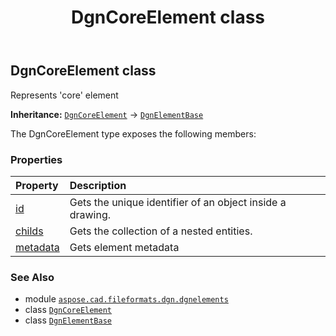 ﻿---
title: DgnCoreElement class
second_title: Aspose.CAD for Python via .NET API References
description: 
type: docs
weight: 80
url: /python-net/aspose.cad.fileformats.dgn.dgnelements/dgncoreelement/
is_root: false
---

## DgnCoreElement class

Represents 'core' element



**Inheritance:** [`DgnCoreElement`](/cad/python-net/aspose.cad.fileformats.dgn.dgnelements/dgncoreelement) → 
[`DgnElementBase`](/cad/python-net/aspose.cad.fileformats.dgn.dgnelements/dgnelementbase)



The DgnCoreElement type exposes the following members:

### Properties
| Property | Description |
| :- | :- |
| [id](/cad/python-net/aspose.cad.fileformats.dgn.dgnelements/dgncoreelement/id) | Gets the unique identifier of an object inside a drawing. |
| [childs](/cad/python-net/aspose.cad.fileformats.dgn.dgnelements/dgncoreelement/childs) | Gets the collection of a nested entities. |
| [metadata](/cad/python-net/aspose.cad.fileformats.dgn.dgnelements/dgncoreelement/metadata) | Gets element metadata |



### See Also
* module [`aspose.cad.fileformats.dgn.dgnelements`](..)
* class [`DgnCoreElement`](/cad/python-net/aspose.cad.fileformats.dgn.dgnelements/dgncoreelement)
* class [`DgnElementBase`](/cad/python-net/aspose.cad.fileformats.dgn.dgnelements/dgnelementbase)
